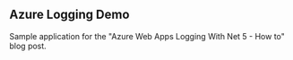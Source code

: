 ## Azure Logging Demo

Sample application for the "Azure Web Apps Logging With Net 5 - How to" blog post.

